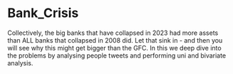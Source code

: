 # Bank_Crisis
Collectively, the big banks that have collapsed in 2023 had more assets than ALL banks that collapsed in 2008 did. Let that sink in - and then you will see why this might get bigger than the GFC.
In this we deep dive into the problems by analysing people tweets and performing uni and bivariate analysis.
